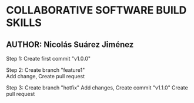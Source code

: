 # COLLABORATIVE SOFTWARE BUILD SKILLS
## AUTHOR:  Nicolás Suárez Jiménez

Step 1:
Create first commit "v1.0.0"

Step 2:
Create branch "feature1"  
Add change,
Create pull request 

Step 3: 
Create branch "hotfix"
Add changes, Create commit "v1.1.0" Create pull request
